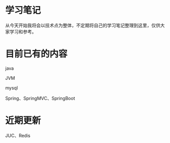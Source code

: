 # 学习笔记

从今天开始我将会以技术点为整体，不定期将自己的学习笔记整理到这里，仅供大家学习和参考。

# 目前已有的内容

java

JVM

mysql

Spring、SpringMVC、SpringBoot

# 近期更新

JUC、Redis
